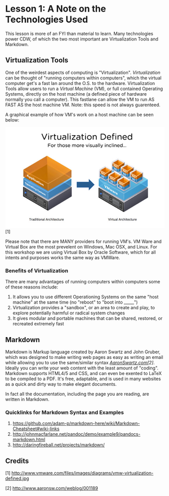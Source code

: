 Lesson 1: A Note on the Technologies Used
=========================================
This lesson is more of an FYI than material to learn.
Many technologies power CDW, of which the two most important are Virtualization Tools and Markdown.

Virtualization Tools
--------------------
One of the weirdest aspects of computing is "Virtualization".
*Virtualization* can be thought of "running computers within computers", which the virtual computer get's a fast lan around the O.S. to the hardware.
Virtualization Tools allow users to run a *Virtual Machine* (VM), or full contained Operating Systems, directly on the host machine (a defined piece of hardware normally you call a computer).
This fastlane can allow the VM to run AS FAST AS the host machine VM.
Note: this speed is not always guarenteed.

A graphical example of how VM's work on a host machine can be seen below:

![Virtualization Defined](./vmw-virtualization-defined.jpg) \[1\]

Please note that there are MANY providers for running VM's.
VM Ware and Virtual Box are the most prevelent on Windows, Mac OSX, and Linux.
For this workshop we are using Virtual Box by Oracle Software, which for all intents and purposes works the same way as VMWare.

### Benefits of Virtualization
There are many advantages of running computers within computers some of these reasons include:
1. It allows you to use different Operationing Systems on the same "host machine" at the same time (no "reboot" to "boot into _____")
2. Virtualization provides a "sandbox", or an area to create and play, to explore potentially harmful or radical system changes
3. It gives modular and portable machines that can be shared, restored, or recreated extremely fast

Markdown
--------
Markdown is Markup language created by Aaron Swartz and John Gruber, which was designed to make writing web pages as easy as writing an email while allowing you to use the same/similar syntax <cite>[AaronSwartz.com][2]\[2\]</cite>.
Ideally you can write your web content with the least amount of "coding".
Markdown supports HTML4/5 and CSS, and can even be exented to LaTeX to be compiled to a PDF.
It's free, adaptable, and is used in many websites as a quick and dirty way to make elegant documents.

In fact all the documentation, including the page you are reading, are written in Markdown.

### Quicklinks for Markdown Syntax and Examples
1. https://github.com/adam-p/markdown-here/wiki/Markdown-Cheatsheet#wiki-links
2. http://johnmacfarlane.net/pandoc/demo/example9/pandocs-markdown.html
3. http://daringfireball.net/projects/markdown/

Credits
-------
\[1\] http://www.vmware.com/files/images/diagrams/vmw-virtualization-defined.jpg

\[2\] http://www.aaronsw.com/weblog/001189

[1]:http://www.vmware.com/files/images/diagrams/vmw-virtualization-defined.jpg
[2]:http://www.aaronsw.com/weblog/001189
